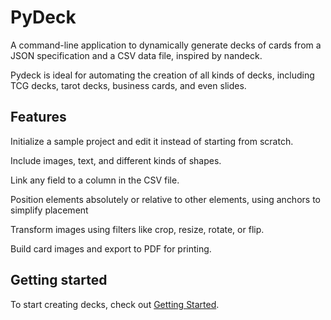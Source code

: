 # PyDeck

A command-line application to dynamically generate decks of cards from a JSON specification and a CSV data file, inspired by nandeck.

Pydeck is ideal for automating the creation of all kinds of decks, including TCG decks, tarot decks, business cards, and even slides.

## Features

Initialize a sample project and edit it instead of starting from scratch.

Include images, text, and different kinds of shapes.

Link any field to a column in the CSV file.

Position elements absolutely or relative to other elements, using anchors to simplify placement

Transform images using filters like crop, resize, rotate, or flip.

Build card images and export to PDF for printing.

## Getting started

To start creating decks, check out [Getting Started](DOCS.md/#getting-started).

